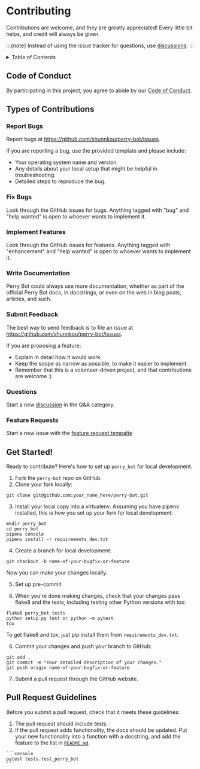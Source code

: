 # Contributing

Contributions are welcome, and they are greatly appreciated! Every little bit
helps, and credit will always be given.

:::{note}
Instead of using the issue tracker for questions, use [discussions](https://github.com/shunnkou/perry-bot/discussions).
:::

<details><summary>Table of Contents</summary>
<p>

- [](#code-of-conduct)

- [](#types-of-contributions)

  - [](#report-bugs)
  - [](#fix-bugs)
  - [](#implement-features)
  - [](#write-documentation)
  - [](#submit-feedback)
  - [](#questions)
  - [](#feature-requests)

- [](#get-started)

- [](#pull-request-guidelines)

</p>
</details>

## Code of Conduct

By participating in this project, you agree to abide by our [Code of Conduct](../code_of_conduct.md).

## Types of Contributions

### Report Bugs

Report bugs at https://github.com/shunnkou/perry-bot/issues.

If you are reporting a bug, use the provided template and please include:

- Your operating system name and version.
- Any details about your local setup that might be helpful in troubleshooting.
- Detailed steps to reproduce the bug.

### Fix Bugs

Look through the GitHub issues for bugs. Anything tagged with "bug" and "help
wanted" is open to whoever wants to implement it.

### Implement Features

Look through the GitHub issues for features. Anything tagged with "enhancement"
and "help wanted" is open to whoever wants to implement it.

### Write Documentation

Perry Bot could always use more documentation, whether as part of the
official Perry Bot docs, in docstrings, or even on the web in blog posts,
articles, and such.

### Submit Feedback

The best way to send feedback is to file an issue at https://github.com/shunnkou/perry-bot/issues.

If you are proposing a feature:

- Explain in detail how it would work.
- Keep the scope as narrow as possible, to make it easier to implement.
- Remember that this is a volunteer-driven project, and that contributions
  are welcome :)

### Questions

Start a new [discussion](https://github.com/shunnkou/perry-bot/discussions/categories/q-a) in the Q&A category.

### Feature Requests

Start a new issue with the [feature request tempalte](https://github.com/shunnkou/perry-bot/issues/new?assignees=shunnkou&labels=enhancement&template=feature_request.md&title=Feature+Request+Summary)

## Get Started!

Ready to contribute? Here's how to set up `perry_bot` for local development.

1. Fork the `perry-bot` repo on GitHub.
1. Clone your fork locally:

```console
git clone git@github.com:your_name_here/perry-bot.git
```

3. Install your local copy into a virtualenv. Assuming you have pipenv installed, this is how you set up your fork for local development:

```console
mkdir perry_bot
cd perry_bot
pipenv console
pipenv install -r requirements_dev.txt
```

4. Create a branch for local development:

```console
git checkout -b name-of-your-bugfix-or-feature
```

Now you can make your changes locally.

5. Set up pre-commit

1. When you're done making changes, check that your changes pass flake8 and the
   tests, including testing other Python versions with tox:

```console
flake8 perry_bot tests
python setup.py test or python -m pytest
tox
```

To get flake8 and tox, just pip install them from `requirements_dev.txt`.

6. Commit your changes and push your branch to GitHub:

```console
git add .
git commit -m "Your detailed description of your changes."
git push origin name-of-your-bugfix-or-feature
```

7. Submit a pull request through the GitHub website.

## Pull Request Guidelines

Before you submit a pull request, check that it meets these guidelines:

1. The pull request should include tests.
1. If the pull request adds functionality, the docs should be updated. Put
   your new functionality into a function with a docstring, and add the
   feature to the list in [`README.md`](README.md#perry-bot).

````{note} To run a subset of tests:
```console
pytest tests.test_perry_bot
```
````

<!---
## Deploying

A reminder for the maintainers on how to deploy.
Make sure all your changes are committed (including an entry in [`HISTORY.md`](HISTORY.md#history)).
Then run:
```console
bump2version patch # possible: major / minor / patch
git push
git push --tags
```
--->
